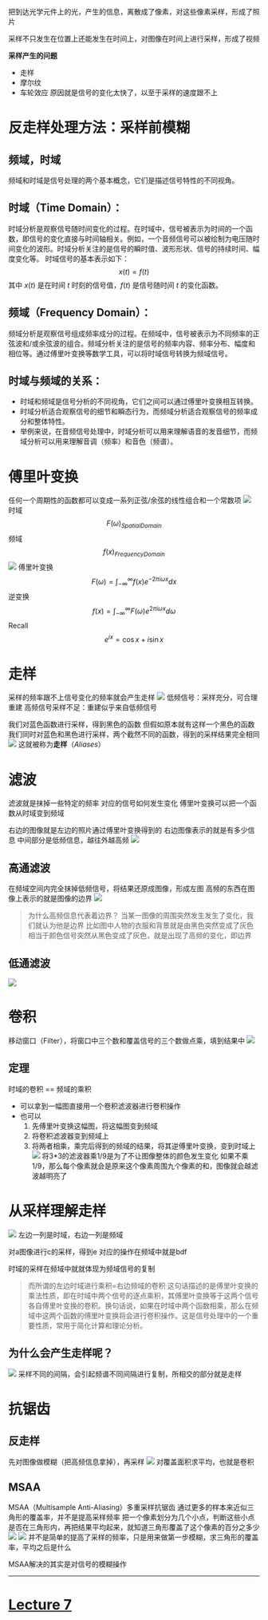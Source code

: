 
把到达光学元件上的光，产生的信息，离散成了像素，对这些像素采样，形成了照片

采样不只发生在位置上还能发生在时间上，对图像在时间上进行采样，形成了视频

**采样产生的问题**
- 走样
- 摩尔纹
- 车轮效应
原因就是信号的变化太快了，以至于采样的速度跟不上

# 反走样处理方法：采样前模糊
## 频域，时域
频域和时域是信号处理的两个基本概念，它们是描述信号特性的不同视角。

## 时域（Time Domain）：
时域分析是观察信号随时间变化的过程。在时域中，信号被表示为时间的一个函数，即信号的变化直接与时间轴相关。例如，一个音频信号可以被绘制为电压随时间变化的波形。时域分析关注的是信号的瞬时值、波形形状、信号的持续时间、幅度变化等。
时域信号的基本表示如下：
$$x(t) = f(t)$$
其中 $x(t)$ 是在时间 $t$ 时刻的信号值，$f(t)$ 是信号随时间 $t$ 的变化函数。

## 频域（Frequency Domain）：
频域分析是观察信号组成频率成分的过程。在频域中，信号被表示为不同频率的正弦波和/或余弦波的组合。频域分析关注的是信号的频率内容、频率分布、幅度和相位等。通过傅里叶变换等数学工具，可以将时域信号转换为频域信号。

## 时域与频域的关系：
- 时域和频域是信号分析的不同视角，它们之间可以通过傅里叶变换相互转换。
- 时域分析适合观察信号的细节和瞬态行为，而频域分析适合观察信号的频率成分和整体特性。
- 举例来说，在音频信号处理中，时域分析可以用来理解语音的发音细节，而频域分析可以用来理解音调（频率）和音色（频谱）。

# 傅里叶变换
任何一个周期性的函数都可以变成一系列正弦/余弦的线性组合和一个常数项
![](IMG/Pasted%20image%2020241207180149.png)
时域 $$ F(\omega)_{SpatialDomain} $$
频域 $$f(x)_{FrequencyDomain}$$
![](IMG/Pasted%20image%2020241207181124.png)
傅里叶变换 $$F(\omega) = \int_{-\infty}^{\infty} f(x) e^{-2\pi i\omega x} dx$$
逆变换 $$f(x)=\int_{-\infty}^{\infty}F(\omega)e^{2\pi i\omega x}d\omega$$
Recall $$e^{ix}=\cos x+i\sin x$$

# 走样
采样的频率跟不上信号变化的频率就会产生走样
![](IMG/Pasted%20image%2020241207181442.png)
低频信号：采样充分，可合理重建
高频信号采样不足：重建似乎来自低频信号

我们对蓝色函数进行采样，得到黑色的函数
但假如原本就有这样一个黑色的函数
我们同时对蓝色和黑色进行采样，两个截然不同的函数，得到的采样结果完全相同
![](IMG/Pasted%20image%2020241207181647.png)
这就被称为**走样**（*Aliases*）

# 滤波
滤波就是抹掉一些特定的频率
对应的信号如何发生变化
傅里叶变换可以把一个函数从时域变到频域

右边的图像就是左边的照片通过傅里叶变换得到的
右边图像表示的就是有多少信息
中间部分是低频信息，越往外越高频
![](IMG/Pasted%20image%2020241207181921.png)
## 高通滤波
在频域空间内完全抹掉低频信号，将结果还原成图像，形成左图
高频的东西在图像上表示的就是图像的边界
![](IMG/Pasted%20image%2020241207182111.png)
> 为什么高频信息代表着边界？
	当某一图像的周围突然发生发生了变化，我们就认为他是边界
	比如图中人物的衣服和背景就是由黑色突然变成了灰色
	相当于颜色信号突然从黑色变成了灰色，就是出现了高频的变化，即边界

## 低通滤波
![](IMG/Pasted%20image%2020241207182158.png)

# 卷积
移动窗口（Filter），将窗口中三个数和覆盖信号的三个数做点乘，填到结果中
![](IMG/Pasted%20image%2020241207182244.png)
## 定理
时域的卷积 == 频域的乘积

- 可以拿到一幅图直接用一个卷积滤波器进行卷积操作
- 也可以
	1. 先傅里叶变换这幅图，将这幅图变到频域
	2. 将卷积滤波器变到频域上
	3. 将两者相乘，乘完后得到的频域的结果，将其逆傅里叶变换，变到时域上
	   ![](IMG/Pasted%20image%2020241207182620.png)
	   将3\*3的滤波器乘1/9是为了不让图像整体的颜色发生变化
	   如果不乘1/9，那么每个像素就会是原来这个像素周围九个像素的和，图像就会越滤波越明亮了

# 从采样理解走样
![](IMG/Pasted%20image%2020241207183545.png)
左边一列是时域，右边一列是频域

对a图像进行c的采样，得到e
对应的操作在频域中就是bdf

时域的采样在频域中就就体现为频域信号的复制

> 而所谓的左边时域进行乘积=右边频域的卷积
	这句话描述的是傅里叶变换的乘法性质，即在时域中两个信号的逐点乘积，其傅里叶变换等于这两个信号各自傅里叶变换的卷积。换句话说，如果在时域中两个函数相乘，那么在频域中这两个函数的傅里叶变换将会进行卷积操作。这是信号处理中的一个重要性质，常用于简化计算和理论分析。
## 为什么会产生走样呢？
![](IMG/Pasted%20image%2020241207183757.png)
采样不同的间隔，会引起频谱不同间隔进行复制，所相交的部分就是走样

# 抗锯齿
## 反走样
先对图像做模糊（把高频信息拿掉），再采样
![](IMG/Pasted%20image%2020241207183855.png)
对覆盖面积求平均，也就是卷积
## MSAA
MSAA（Multisample Anti-Aliasing）多重采样抗锯齿
通过更多的样本来近似三角形的覆盖率，并不是提高采样频率
把一个像素划分为几个小点，判断这些小点是否在三角形内，再把结果平均起来，就知道三角形覆盖了这个像素的百分之多少
![](IMG/Pasted%20image%2020241207184143.png)
![](IMG/Pasted%20image%2020241207184319.png)
并不是简单的提高了采样的频率，只是用来做第一步模糊，求三角形的覆盖率，平均之后是什么

MSAA解决的其实是对信号的模糊操作
___
# [Lecture 7](Lecture%207.md)